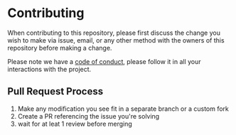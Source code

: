 # Contributing

When contributing to this repository, please first discuss the change you wish to make via issue,
email, or any other method with the owners of this repository before making a change. 

Please note we have a [code of conduct](https://github.com/openforis/sepal-doc/blob/master/CODE_OF_CONDUCT.md), please follow it in all your interactions with the project.

## Pull Request Process

1. Make any modification you see fit in a separate branch or a custom fork
2. Create a PR referencing the issue you're solving
3. wait for at leat 1 review before merging
